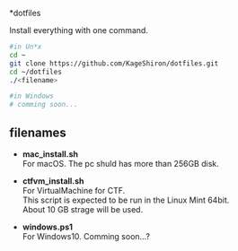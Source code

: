 *dotfiles

Install everything with one command.

```sh
#in Un*x
cd ~
git clone https://github.com/KageShiron/dotfiles.git
cd ~/dotfiles
./<filename>

#in Windows
# comming soon...
```

## filenames

* **mac_install.sh**  
For macOS. The pc shuld has more than 256GB disk.

* **ctfvm_install.sh**  
For VirtualMachine for CTF.  
This script is expected to be run in the Linux Mint 64bit.  
About 10 GB strage will be used.  

* **windows.ps1**  
For Windows10.
Comming soon...?
